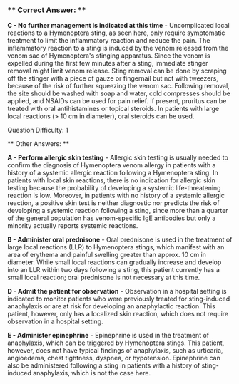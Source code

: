 ### ** Correct Answer: **

**C - No further management is indicated at this time** - Uncomplicated local reactions to a Hymenoptera sting, as seen here, only require symptomatic treatment to limit the inflammatory reaction and reduce the pain. The inflammatory reaction to a sting is induced by the venom released from the venom sac of Hymenoptera's stinging apparatus. Since the venom is expelled during the first few minutes after a sting, immediate stinger removal might limit venom release. Sting removal can be done by scraping off the stinger with a piece of gauze or fingernail but not with tweezers, because of the risk of further squeezing the venom sac. Following removal, the site should be washed with soap and water, cold compresses should be applied, and NSAIDs can be used for pain relief. If present, pruritus can be treated with oral antihistamines or topical steroids. In patients with large local reactions (> 10 cm in diameter), oral steroids can be used.

Question Difficulty: 1

** Other Answers: **

**A - Perform allergic skin testing** - Allergic skin testing is usually needed to confirm the diagnosis of Hymenoptera venom allergy in patients with a history of a systemic allergic reaction following a Hymenoptera sting. In patients with local skin reactions, there is no indication for allergic skin testing because the probability of developing a systemic life-threatening reaction is low. Moreover, in patients with no history of a systemic allergic reaction, a positive skin test is neither diagnostic nor predicts the risk of developing a systemic reaction following a sting, since more than a quarter of the general population has venom-specific IgE antibodies but only a minority actually reports systemic reactions.

**B - Administer oral prednisone** - Oral prednisone is used in the treatment of large local reactions (LLR) to Hymenoptera stings, which manifest with an area of erythema and painful swelling greater than approx. 10 cm in diameter. While small local reactions can gradually increase and develop into an LLR within two days following a sting, this patient currently has a small local reaction; oral prednisone is not necessary at this time.

**D - Admit the patient for observation** - Observation in a hospital setting is indicated to monitor patients who were previously treated for sting-induced anaphylaxis or are at risk for developing an anaphylactic reaction. This patient, however, only has a localized skin reaction, which does not require observation in a hospital setting.

**E - Administer epinephrine** - Epinephrine is used in the treatment of anaphylaxis, which can be triggered by Hymenoptera stings. This patient, however, does not have typical findings of anaphylaxis, such as urticaria, angioedema, chest tightness, dyspnea, or hypotension. Epinephrine can also be administered following a sting in patients with a history of sting-induced anaphylaxis, which is not the case here.

